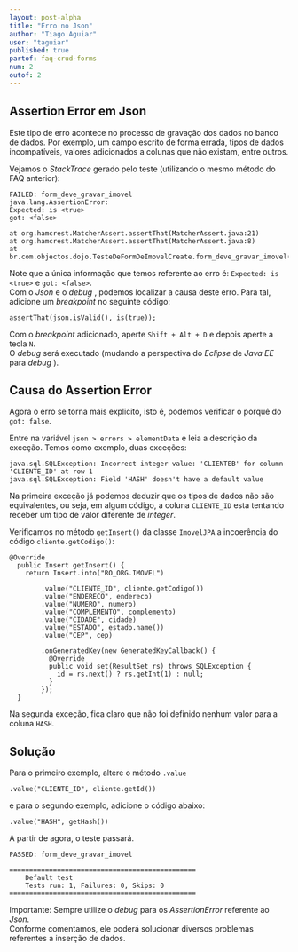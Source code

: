 ```yaml
---
layout: post-alpha
title: "Erro no Json"
author: "Tiago Aguiar"
user: "taguiar"
published: true
partof: faq-crud-forms
num: 2
outof: 2
---
```


## Assertion Error em Json

Este tipo de erro acontece no processo de gravação dos dados no banco de dados. Por exemplo, um campo
escrito de forma errada, tipos de dados incompatíveis, valores adicionados a colunas que não existam,
entre outros.

Vejamos o _StackTrace_ gerado pelo teste (utilizando o mesmo método do FAQ anterior):

	FAILED: form_deve_gravar_imovel
	java.lang.AssertionError: 
	Expected: is <true>
    got: <false>

	at org.hamcrest.MatcherAssert.assertThat(MatcherAssert.java:21)
	at org.hamcrest.MatcherAssert.assertThat(MatcherAssert.java:8)
	at br.com.objectos.dojo.TesteDeFormDeImovelCreate.form_deve_gravar_imovel(TesteDeFormDeImovelCreate.java:89)
	
Note que a única informação que temos referente ao erro é: `Expected: is <true>` e `got: <false>`.<br>
Com o _Json_ e o _debug_ , podemos localizar a causa deste erro. Para tal, adicione um _breakpoint_ no 
seguinte código:

	assertThat(json.isValid(), is(true));

Com o _breakpoint_ adicionado, aperte `Shift + Alt + D` e depois aperte a tecla `N`.<br>
O _debug_ será executado (mudando a perspectiva do _Eclipse_ de _Java EE_ para _debug_ ).

## Causa do Assertion Error

Agora o erro se torna mais explicito, isto é, podemos verificar o porquê do `got: false`.

Entre na variável `json > errors > elementData` e leia a descrição da exceção. Temos como exemplo, duas
exceções:
	
	java.sql.SQLException: Incorrect integer value: 'CLIENTEB' for column 'CLIENTE_ID' at row 1
	java.sql.SQLException: Field 'HASH' doesn't have a default value
	
Na primeira exceção já podemos deduzir que os tipos de dados não são equivalentes, ou seja, em algum
código, a coluna `CLIENTE_ID` esta tentando receber um tipo de valor diferente de _integer_.<br>

Verificamos no método `getInsert()` da classe `ImovelJPA` a incoerência do código `cliente.getCodigo()`:

	@Override
	  public Insert getInsert() {
	    return Insert.into("RO_ORG.IMOVEL")
	
	        .value("CLIENTE_ID", cliente.getCodigo())
	        .value("ENDERECO", endereco)
	        .value("NUMERO", numero)
	        .value("COMPLEMENTO", complemento)
	        .value("CIDADE", cidade)
	        .value("ESTADO", estado.name())
	        .value("CEP", cep)
	
	        .onGeneratedKey(new GeneratedKeyCallback() {
	          @Override
	          public void set(ResultSet rs) throws SQLException {
	            id = rs.next() ? rs.getInt(1) : null;
	          }
	        });
	  }
	  
Na segunda exceção, fica claro que não foi definido nenhum valor para a coluna `HASH`.

## Solução

Para o primeiro exemplo, altere o método `.value`

	.value("CLIENTE_ID", cliente.getId())

 e para o segundo exemplo, adicione o código abaixo:

	.value("HASH", getHash())

A partir de agora, o teste passará.	 	  	
	
	PASSED: form_deve_gravar_imovel
	
	===============================================
	    Default test
	    Tests run: 1, Failures: 0, Skips: 0
	===============================================

Importante: Sempre utilize o _debug_ para os _AssertionError_ referente ao _Json_.<br>
Conforme comentamos, ele poderá solucionar diversos problemas referentes a inserção de dados. 